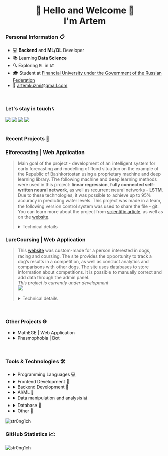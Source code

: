 <h1 align="center">👋 Hello and Welcome 👋 <br> I'm Artem</h1>

<h3 align="left"> Personal Information 📋</h3>

- 💻 **Backend** and **ML/DL** Developer
- 📚 Learning **Data Science**
- 🔍 Exploring `ML` in `AI`
- 🎓 Student at [Financial University under the Government of the Russian Federation](https://en.fa.ru/)
- 📧 artemkuzmi@gmail.com

<br>

<h3 align="left"> Let's stay in touch 📞</h3>
<div align="left">
  <a href="http://kuzmichev.site/"><img src="https://img.shields.io/badge/Portfolio-000000?style=flat-square&logo=opsgenie&logoColor=ffffff"></a> 
  <a href="https://github.com/Str0ng1ch"><img src="https://img.shields.io/badge/Github-211F1F?style=flat-square&logo=GitHub&logoColor=ffffff"></a> 
  <a href="https://t.me/artemkuzmi"><img src="https://img.shields.io/badge/Telegram-blue?style=flat-square&logo=Telegram&logoColor=ffffff"></a> 
  <a href="mailto:artemkuzmi@gmail.com"><img src="https://img.shields.io/badge/Email-red?style=flat-square&logo=Gmail&logoColor=ffffff"></a> 
</div>

<br>

<h3 align="left"> Recent Projects 🚀</h3>

### Elforecasting | Web Application
> Main goal of the project - development of an intelligent system for early forecasting and modelling of flood situation on the example of the Republic of Bashkortostan using a proprietary machine and deep learning library. The following machine and deep learning methods were used in this project: <b> linear regression</b>, <b> fully connected self-written neural network</b>, as well as recurrent neural networks - <b>LSTM</b>. Due to these technologies, it was possible to achieve up to 95% accuracy in predicting water levels. This project was made in a team, the following version control system was used to share the file - git. <br>
> You can learn more about the project from <a href="https://www.sciencedirect.com/science/article/abs/pii/S002216942400372X">scientific article</a>, as well as on the <a href="https://elforecasting.com/">website</a>.
> <br>
> <details close>
>  <summary>Technical details</summary>
>    <ul align="left" type="circle">
>      <li>
>        Programming language: <br> &emsp; <b> Java </b> <br>
>      </li>
>      <li>
>        Backend: <br> &emsp; <b> Spring (with ORM) </b><br>
>      </li>
>      <li>
>        ML/AI: <br> &emsp; <b> Own Neural Network (written in Java), PyTorch (LSTM), Scikit-learn (LinearRegression) </b><br>
>      </li>
>      <li>
>        Frontend: <br> &emsp; <b> HTML5, CSS3, JS, Bootstrap </b><br>
>      </li>
>      <li>
>        Database: <br> &emsp; <b> MySQL </b><br>
>      </li>
>      <li>
>        Other: <br> &emsp; <b> Git (on Github), Figma </b><br>
>      </li>
>    </ul>
> </details>
>

### LureCoursing | Web Application
> This <a href="http://lurecoursing.ru/">website</a> was custom-made for a person interested in dogs, racing and coursing. The site provides the opportunity to track a dog’s results in a competition, as well as conduct analytics and comparisons with other dogs. The site uses databases to store information about competitions. It is possible to manually correct and add data through the admin panel. <br>
<i>This project is currently under development</i>
> <br>
> <a href="https://github.com/Str0ng1ch/Coursing"><img src="https://img.shields.io/badge/LureCoursing-211F1F?style=flat-square&logo=GitHub&logoColor=ffffff"></a> 
> <br>
> <details close>
>  <summary>Technical details</summary>
>    <ul align="left" type="circle">
>      <li>
>        Programming language: <br> &emsp; <b> Python </b> <br>
>      </li>
>      <li>
>        Backend: <br> &emsp; <b> Flask (with RestAPI) </b><br>
>      </li>
>      <li>
>        Frontend: <br> &emsp; <b> HTML5, CSS3, JS, Bootstrap </b><br>
>      </li>
>      <li>
>        Database: <br> &emsp; <b> MySQL </b><br>
>      </li>
>      <li>
>        Other: <br> &emsp; <b> Git (on Github) </b><br>
>      </li>
>    </ul>
> </details>
>

<br>

<h3 align="left"> Other Projects 🌐</h3>

- <details close>
    <summary> MathEGE | Web Application </summary>
    
    > A university project in Django, aimed at studying the technology of this framework, as well as studying backend solutions, including registration and authorization, the process of testing backend code. MySQL database was used to store user data, results and scores.
    > <br>
    > <a href="https://github.com/Str0ng1ch/MathEGE"><img src="https://img.shields.io/badge/MathEGE-211F1F?style=flat-square&logo=GitHub&logoColor=ffffff"></a> 
    > <br>
    > <details close>
    >  <summary>Technical details</summary>
    >    <ul align="left" type="circle">
    >      <li>
    >        Programming language: <br> &emsp; <b> Python </b> <br>
    >      </li>
    >      <li>
    >        Backend: <br> &emsp; <b> Django (with ORM) </b><br>
    >      </li>
    >      <li>
    >        Frontend: <br> &emsp; <b> HTML5, CSS3, JS, Bootstrap </b><br>
    >      </li>
    >      <li>
    >        Database: <br> &emsp; <b> MySQL </b><br>
    >      </li>
    >      <li>
    >        Other: <br> &emsp; <b> Git (on Github) </b><br>
    >      </li>
    >    </ul>
    > </details>
    
  </details>

- <details close>
    <summary> Phasmophobia | Bot </summary>
    
    > A small project to explore Python's capabilities in writing a bot for the computer game Phasmaphobia. The goal of this project was to create an automated program that would farm experience by entering the game, choosing a random ghost type, and finishing the game. Libraries for keyboard control, for image recognition and AHK script for rotating the camera inside the game were used. Added a function to keep statistics on the number of repetitions of the ghost type for better guessing.
    > <br>
    > <a href="https://github.com/Str0ng1ch/Phasmophobia"><img src="https://img.shields.io/badge/Phasmophobia-211F1F?style=flat-square&logo=GitHub&logoColor=ffffff"></a> 
    > <br>
    > <details close>
    >  <summary>Technical details</summary>
    >    <ul align="left" type="circle">
    >      <li>
    >        Programming language: <br> &emsp; <b> Python </b> <br>
    >      </li>
    >      <li>
    >        Other: <br> &emsp; <b> Git (on Github), AutoHotKey (for mouse movement) </b><br>
    >      </li>
    >    </ul>
    > </details>
    
  </details>

<br>

<h3 align="left">Tools & Technologies 🛠</h3>
<ul>
  <li>
    <details close>
      <summary>Programming Languages 💻</summary>
      <p align="left">
        <a href="https://www.python.org" target="_blank" rel="noreferrer"><img src="https://raw.githubusercontent.com/devicons/devicon/master/icons/python/python-original.svg" alt="python" width="40" height="40"/></a>
        <a href="https://developer.mozilla.org/en-US/docs/Web/JavaScript" target="_blank" rel="noreferrer"><img src="https://raw.githubusercontent.com/devicons/devicon/master/icons/javascript/javascript-original.svg" alt="javascript" width="40" height="40"/></a>
      </p>
    </details>
  </li>
  
  <li>
    <details close>
      <summary>Frontend Development 🎨</summary>
      <p align="left">
        <a href="https://www.w3.org/html/" target="_blank" rel="noreferrer"><img src="https://raw.githubusercontent.com/devicons/devicon/master/icons/html5/html5-original-wordmark.svg" alt="html5" width="40" height="40"/></a>
        <a href="https://www.w3schools.com/css/" target="_blank" rel="noreferrer"><img src="https://raw.githubusercontent.com/devicons/devicon/master/icons/css3/css3-original-wordmark.svg" alt="css3" width="40" height="40"/></a>
        <a href="https://getbootstrap.com" target="_blank" rel="noreferrer"><img src="https://raw.githubusercontent.com/devicons/devicon/master/icons/bootstrap/bootstrap-plain-wordmark.svg" alt="bootstrap" width="40" height="40"/></a>
        <a href="https://developer.mozilla.org/en-US/docs/Web/JavaScript" target="_blank" rel="noreferrer"><img src="https://raw.githubusercontent.com/devicons/devicon/master/icons/javascript/javascript-original.svg" alt="javascript" width="40" height="40"/></a>
      </p>
    </details>
  </li>
  
  <li>
    <details close>
      <summary>Backend Development 🔧</summary>
      <p align="left">
        <a href="https://www.python.org" target="_blank" rel="noreferrer"><img src="https://raw.githubusercontent.com/devicons/devicon/master/icons/python/python-original.svg" alt="python" width="40" height="40"/></a>
        <a href="https://www.djangoproject.com/" target="_blank" rel="noreferrer"><img src="https://cdn.worldvectorlogo.com/logos/django.svg" alt="django" width="40" height="40"/></a>
        <a href="https://flask.palletsprojects.com/" target="_blank" rel="noreferrer"><img src="https://www.vectorlogo.zone/logos/pocoo_flask/pocoo_flask-icon.svg" alt="flask" width="40" height="40"/></a>
      </p>
    </details>
  </li>
  
  <li>
    <details close>
      <summary>AI/ML 🤖</summary>
      <p align="left">
        <a href="https://www.python.org" target="_blank" rel="noreferrer"><img src="https://raw.githubusercontent.com/devicons/devicon/master/icons/python/python-original.svg" alt="python" width="40" height="40"/></a>
        <a href="https://pytorch.org/" target="_blank" rel="noreferrer"><img src="https://www.vectorlogo.zone/logos/pytorch/pytorch-icon.svg" alt="pytorch" width="40" height="40"/></a>
        <a href="https://www.tensorflow.org" target="_blank" rel="noreferrer"><img src="https://www.vectorlogo.zone/logos/tensorflow/tensorflow-icon.svg" alt="tensorflow" width="40" height="40"/></a>
        <a href="https://scikit-learn.org/" target="_blank" rel="noreferrer"> <img src="https://upload.wikimedia.org/wikipedia/commons/0/05/Scikit_learn_logo_small.svg" alt="scikit_learn" width="40" height="40"/> </a>
      </p>
    </details>
  </li>

   <li>
    <details close>
      <summary>Data manipulation and analysis 📊</summary>
      <p align="left">
        <a href="https://www.python.org" target="_blank" rel="noreferrer"><img src="https://raw.githubusercontent.com/devicons/devicon/master/icons/python/python-original.svg" alt="python" width="40" height="40"/></a>
        <a href="https://pandas.pydata.org/" target="_blank" rel="noreferrer"><img src="https://raw.githubusercontent.com/devicons/devicon/2ae2a900d2f041da66e950e4d48052658d850630/icons/pandas/pandas-original.svg" alt="pandas" width="40" height="40"/></a>
        <a href="https://seaborn.pydata.org/" target="_blank" rel="noreferrer"><img src="https://seaborn.pydata.org/_images/logo-mark-lightbg.svg" alt="seaborn" width="40" height="40"/></a>
      </p>
    </details>
  </li>

  <li>
    <details close>
      <summary>Database 💽</summary>
      <p align="left">
        <a href="https://www.mysql.com/" target="_blank" rel="noreferrer"><img src="https://raw.githubusercontent.com/devicons/devicon/master/icons/mysql/mysql-original-wordmark.svg" alt="mysql" width="40" height="40"/></a>
      </p>
    </details>
  </li>

  <li>
    <details close>
      <summary>Other 📂</summary>
      <p align="left">
        <a href="https://git-scm.com/" target="_blank" rel="noreferrer"><img src="https://www.vectorlogo.zone/logos/git-scm/git-scm-icon.svg" alt="git" width="40" height="40"/></a>
      </p>
    </details>
  </li>
</ul>
<img align="center" src="https://github-readme-stats.vercel.app/api/top-langs?username=str0ng1ch&show_icons=true&locale=en&layout=compact" alt="str0ng1ch"/>

<br>
<h3 align="left">GitHub Statistics 📈:</h3>
<img align="center" src="https://github-readme-streak-stats.herokuapp.com/?user=str0ng1ch&" alt="str0ng1ch"/>
